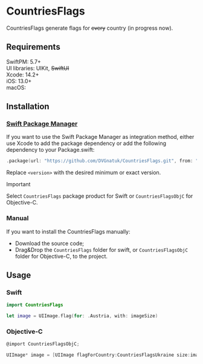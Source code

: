 # CountriesFlags

CountriesFlags generate flags for ~~every~~ country (in progress now).

## Requirements

SwiftPM: 5.7+  
UI libraries: UIKit, ~~SwiftUI~~  
Xcode: 14.2+  
iOS: 13.0+  
macOS:

## Installation

### [Swift Package Manager](https://swift.org/package-manager/)

If you want to use the Swift Package Manager as integration method, either use Xcode to add the package dependency or add the following dependency to your Package.swift:

```swift
.package(url: "https://github.com/DVGnatuk/CountriesFlags.git", from: "<version>"),
```
Replace `<version>` with the desired minimum or exact version.

> [!IMPORTANT]
> Select `CountriesFlags` package product for Swift or `CountriesFlagsObjC` for Objective-C.

### Manual

If you want to install the CountriesFlags manually:
* Download the source code;
* Drag&Drop the `CountriesFlags` folder for swift, or `CountriesFlagsObjC` folder for Objective-C, to the project.

## Usage

### Swift
```swift
import CountriesFlags

let image = UIImage.flag(for: .Austria, with: imageSize)
```
### Objective-C
```objectivec
@import CountriesFlagsObjC;

UIImage* image = [UIImage flagForCountry:CountriesFlagsUkraine size:imageSize)]
```
